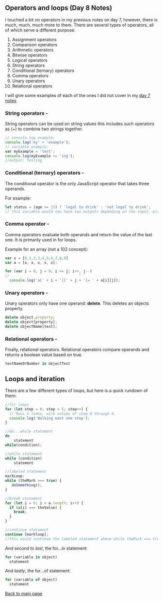 ## Operators and loops (Day 8 Notes)

I touched a bit on operators in my previous notes on day 7, however, there is much, much, much more to them. There are several types of operators, all of which serve a different purpose:

1. Assignment operators
2. Comparison operators
3. Arithmetic operators
4. Bitwise operators
5. Logical operators
6. String operators
7. Conditional (ternary) operators
8. Comma operators
9. Unary operators
10. Relational operators

I will give some examples of each of the ones I did not cover in my [day 7 notes](day7.md).

### String operators -

String operators can be used on string values this includes such operators as (+) to combine two strings together.

```js
// console.log example:
console.log('my' + 'example');
// variable example:
var myExample = 'test';
console.log(myExample += 'ing');
//output: testing
```

### Conditional (ternary) operators -

The conditional operator is the only JavaScript operator that takes three operands.

For example:

```js
let status = (age >= 21) ? 'legal to drink' : 'not legal to drink';
// this variable would now have two outputs depending on the input, either legal to drink or not legal to drink
```

### Comma operator -

Comma operators evaluate both operands and return the value of the last one. It is primarily used in for loops. 

Example for an array (not a 102 concept):

```js
var x = [0,1,2,3,4,5,6,7,8,9]
var a = [x, x, x, x, x];

for (var i = 0, j = 9; i <= j; i++, j--)
//                                ^
  console.log('a[' + i + '][' + j + ']= ' + a[i][j]);
```

### Unary operators -

Unary operators only have one operand: **delete**. This deletes an objects property.

```js
delete object.property;
delete object[property];
delete objectName[test];
```

### Relational operators -

Finally, relational operators. Relational operators compare operands and returns a boolean value based on true.

```js
testNameOrNumber in objectTest
```

## Loops and iteration

There are a few different types of loops, but here is a quick rundown of them:

```js
//for loops
for (let step = 0; step < 5; step++) {
  // Runs 5 times, with values of step 0 through 4.
  console.log('Walking east one step');
}
```
```js
//do...while statement
do
    statement
while(condition);
```
```js
//while statement
while (condition)
    statement
```
```js
//labeled statement
markLoop:
while (theMark === true) {
   doSomething();
}
```
```js
//break statement
for (let i = 0; i < a.length; i++) {
  if (a[i] === theValue) {
    break;
  }
}
```
```js
//continue statement
continue [markloop];
//this would continue the labeled statement above while theMark === true 
```
*And second to last*, the for...in statement:
```js
for (variable in object)
  statement
```
*And lastly*, the for...of statement:
```js
for (variable of object)
  statement
```
[Back to main page](README.md)

